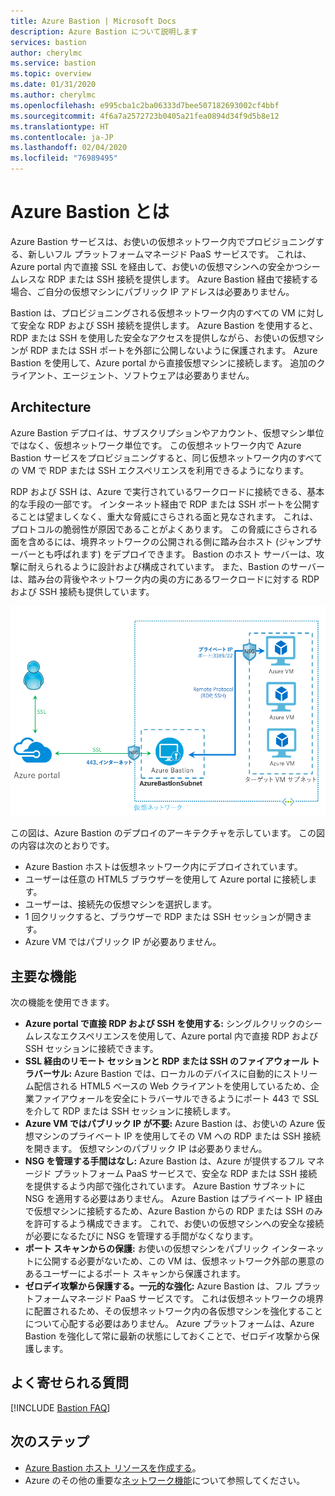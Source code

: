 ```yaml
---
title: Azure Bastion | Microsoft Docs
description: Azure Bastion について説明します
services: bastion
author: cherylmc
ms.service: bastion
ms.topic: overview
ms.date: 01/31/2020
ms.author: cherylmc
ms.openlocfilehash: e995cba1c2ba06333d7bee507182693002cf4bbf
ms.sourcegitcommit: 4f6a7a2572723b0405a21fea0894d34f9d5b8e12
ms.translationtype: HT
ms.contentlocale: ja-JP
ms.lasthandoff: 02/04/2020
ms.locfileid: "76989495"
---
```

# <a name="what-is-azure-bastion"></a>Azure Bastion とは

Azure Bastion サービスは、お使いの仮想ネットワーク内でプロビジョニングする、新しいフル プラットフォームマネージド PaaS サービスです。 これは、Azure portal 内で直接 SSL を経由して、お使いの仮想マシンへの安全かつシームレスな RDP または SSH 接続を提供します。 Azure Bastion 経由で接続する場合、ご自分の仮想マシンにパブリック IP アドレスは必要ありません。

Bastion は、プロビジョニングされる仮想ネットワーク内のすべての VM に対して安全な RDP および SSH 接続を提供します。 Azure Bastion を使用すると、RDP または SSH を使用した安全なアクセスを提供しながら、お使いの仮想マシンが RDP または SSH ポートを外部に公開しないように保護されます。 Azure Bastion を使用して、Azure portal から直接仮想マシンに接続します。 追加のクライアント、エージェント、ソフトウェアは必要ありません。

## <a name="architecture"></a>Architecture

Azure Bastion デプロイは、サブスクリプションやアカウント、仮想マシン単位ではなく、仮想ネットワーク単位です。 この仮想ネットワーク内で Azure Bastion サービスをプロビジョニングすると、同じ仮想ネットワーク内のすべての VM で RDP または SSH エクスペリエンスを利用できるようになります。

RDP および SSH は、Azure で実行されているワークロードに接続できる、基本的な手段の一部です。 インターネット経由で RDP または SSH ポートを公開することは望ましくなく、重大な脅威にさらされる面と見なされます。 これは、プロトコルの脆弱性が原因であることがよくあります。 この脅威にさらされる面を含めるには、境界ネットワークの公開される側に踏み台ホスト (ジャンプサーバーとも呼ばれます) をデプロイできます。 Bastion のホスト サーバーは、攻撃に耐えられるように設計および構成されています。 また、Bastion のサーバーは、踏み台の背後やネットワーク内の奥の方にあるワークロードに対する RDP および SSH 接続も提供しています。

![アーキテクチャ](./media/bastion-overview/architecture.png)

この図は、Azure Bastion のデプロイのアーキテクチャを示しています。 この図の内容は次のとおりです。

* Azure Bastion ホストは仮想ネットワーク内にデプロイされています。
* ユーザーは任意の HTML5 ブラウザーを使用して Azure portal に接続します。
* ユーザーは、接続先の仮想マシンを選択します。
* 1 回クリックすると、ブラウザーで RDP または SSH セッションが開きます。
* Azure VM ではパブリック IP が必要ありません。

## <a name="key-features"></a>主要な機能

次の機能を使用できます。

* **Azure portal で直接 RDP および SSH を使用する:** シングルクリックのシームレスなエクスペリエンスを使用して、Azure portal 内で直接 RDP および SSH セッションに接続できます。
* **SSL 経由のリモート セッションと RDP または SSH のファイアウォール トラバーサル:** Azure Bastion では、ローカルのデバイスに自動的にストリーム配信される HTML5 ベースの Web クライアントを使用しているため、企業ファイアウォールを安全にトラバーサルできるようにポート 443 で SSL を介して RDP または SSH セッションに接続します。
* **Azure VM ではパブリック IP が不要:** Azure Bastion は、お使いの Azure 仮想マシンのプライベート IP を使用してその VM への RDP または SSH 接続を開きます。 仮想マシンのパブリック IP は必要ありません。
* **NSG を管理する手間はなし:** Azure Bastion は、Azure が提供するフル マネージド プラットフォーム PaaS サービスで、安全な RDP または SSH 接続を提供するよう内部で強化されています。 Azure Bastion サブネットに NSG を適用する必要はありません。 Azure Bastion はプライベート IP 経由で仮想マシンに接続するため、Azure Bastion からの RDP または SSH のみを許可するよう構成できます。 これで、お使いの仮想マシンへの安全な接続が必要になるたびに NSG を管理する手間がなくなります。
* **ポート スキャンからの保護:** お使いの仮想マシンをパブリック インターネットに公開する必要がないため、この VM は、仮想ネットワーク外部の悪意のあるユーザーによるポート スキャンから保護されます。
* **ゼロデイ攻撃から保護する。一元的な強化:** Azure Bastion は、フル プラットフォームマネージド PaaS サービスです。 これは仮想ネットワークの境界に配置されるため、その仮想ネットワーク内の各仮想マシンを強化することについて心配する必要はありません。 Azure プラットフォームは、Azure Bastion を強化して常に最新の状態にしておくことで、ゼロデイ攻撃から保護します。

## <a name="faq"></a>よく寄せられる質問

[!INCLUDE [Bastion FAQ](../../includes/bastion-faq-include.md)]

## <a name="next-steps"></a>次のステップ

* [Azure Bastion ホスト リソースを作成する](bastion-create-host-portal.md)。
* Azure のその他の重要な[ネットワーク機能](../networking/networking-overview.md)について参照してください。
